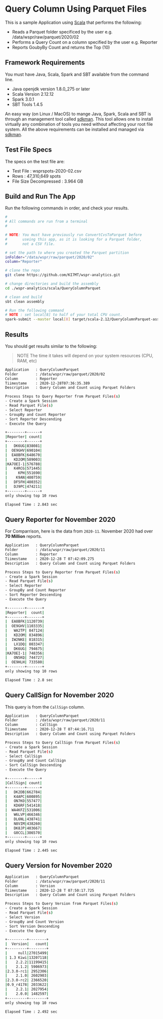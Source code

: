 # Query Column Using Parquet Files

This is a sample Application using [Scala][] that performs the following:

* Reads a Parquet folder specificed by the user e.g. /data/wspr/raw/parquet/2020/02
* Performs a Query Count on a column specified by the user e.g. Reporter
* Reports GoubyBy Count and returns the Top (10) 

## Framework Requirements

You must have Java, Scala, Spark and SBT available from the command line.

- Java openjdk version 1.8.0_275 or later
- Scala Version 2.12.12
- Spark 3.0.1
- SBT Tools 1.4.5

An easy way (on Linux / MacOS) to mange Java, Spark, Scala and SBT is
through an management tool called [sdkman][]. This tool allows
one to install virtually any combination of tools you need without
affecting your root file system. All the above requirements
can be installed and managed via [sdkman][].

## Test File Specs

The specs on the test file are:

- Test File : wsprspots-2020-02.csv
- Rows : 47,310,649 spots
- File Size Decompressed : 3.964 GB

## Build and Run The App

Run the following commands in order, and check your results.

```bash
#
# All commands are run from a terminal
#

# NOTE: You must have previously run ConvertCvsToParquet before
#       useing this app, as it is looking for a Parquet folder,
#       not a CSV file.

# set the path to where you created the Parquet partition
inFolder="/data/wspr/raw/parquet/2020/02"
column="Reporter"

# clone the repo
git clone https://github.com/KI7MT/wspr-analytics.git

# change directories and build the assembly
cd ./wspr-analytics/scala/QueryColumnParquet

# clean and build
sbt clean assembly

# Run the following command
# NOTE : set local[8] to half of your total CPU count. 
spark-submit --master local[8] target/scala-2.12/QueryColumnParquet-assembly-1.0.jar $inFolder $column
```

## Results

You should get results similar to the following:

>NOTE The time it takes will depend on your system resources (CPU, RAM, etc)

```bash
Application   : QueryColumnParquet
Folder        : /data/wspr/raw/parquet/2020/02
Column        : Reporter
Tiimestame    : 2020-12-28T07:36:35.389
Description   : Query Column and Count using Parquet Folders

Process Steps to Query Reporter from Parquet Files(s)
- Create a Spark Session
- Read Parquet File(s)
- Select Reporter
- GroupBy and Count Reporter
- Sort Reporter Descending
- Execute the Query

+--------+------+
|Reporter| count|
+--------+------+
|   DK6UG|838081|
|  OE9GHV|690104|
|  EA8BFK|648670|
|   KD2OM|589003|
|KA7OEI-1|576788|
|   K4RCG|571445|
|     KPH|551690|
|    K9AN|480759|
|   DF5FH|480352|
|   DJ9PC|474211|
+--------+------+
only showing top 10 rows

Elapsed Time : 2.843 sec
```
## Query Reporter for November 2020

For Comparrison, here is the data from `2020-11`. November 2020 had over **70 Million** reports.

```bash
Application   : QueryColumnParquet
Folder        : /data/wspr/raw/parquet/2020/11
Column        : Reporter
Tiimestame    : 2020-12-28 T 07:42:09.275
Description   : Query Column and Count using Parquet Folders

Process Steps to Query Reporter from Parquet Files(s)
- Create a Spark Session
- Read Parquet File(s)
- Select Reporter
- GroupBy and Count Reporter
- Sort Reporter Descending
- Execute the Query

+--------+-------+
|Reporter|  count|
+--------+-------+
|  EA8BFK|1120739|
|  OE9GHV|1103335|
|   WA2TP| 847124|
|   KD2OM| 834896|
|  IW2NKE| 818315|
|   LX1DQ| 803347|
|   DK6UG| 794675|
|KA7OEI-1| 748356|
|   ON5KQ| 744727|
|  OE9HLH| 733580|
+--------+-------+
only showing top 10 rows

Elapsed Time : 2.8 sec

```

## Query CallSign for November 2020

This query is from the `CallSign` column.

```bash
Application   : QueryColumnParquet
Folder        : /data/wspr/raw/parquet/2020/11
Column        : CallSign
Tiimestame    : 2020-12-28 T 07:44:16.711
Description   : Query Column and Count using Parquet Folders

Process Steps to Query CallSign from Parquet Files(s)
- Create a Spark Session
- Read Parquet File(s)
- Select CallSign
- GroupBy and Count CallSign
- Sort CallSign Descending
- Execute the Query

+--------+------+
|CallSign| count|
+--------+------+
|   DK2DB|662784|
|   K4APC|600895|
|   ON7KO|557477|
|   KD6RF|541418|
|  WA4KFZ|531006|
|   W6LVP|466346|
|   DL6NL|438741|
|   N8VIM|438260|
|   DK8JP|403667|
|   G0CCL|386570|
+--------+------+
only showing top 10 rows

Elapsed Time : 2.445 sec

```
## Query Version for November 2020

```bash
Application   : QueryColumnParquet
Folder        : /data/wspr/raw/parquet/2020/11
Column        : Version
Tiimestame    : 2020-12-28 T 07:50:17.725
Description   : Query Column and Count using Parquet Folders

Process Steps to Query Version from Parquet Files(s)
- Create a Spark Session
- Read Parquet File(s)
- Select Version
- GroupBy and Count Version
- Sort Version Descending
- Execute the Query

+---------+--------+
|  Version|   count|
+---------+--------+
|     null|27015499|
| 1.3 Kiwi|13207118|
|    2.2.2|11199415|
|    2.1.2| 5906973|
|2.3.0-rc1| 2952306|
|    2.1.0| 2602903|
|2.3.0-rc2| 2366520|
|0.9_r4178| 2033622|
|    2.2.1| 2027954|
|    2.0.0| 1482597|
+---------+--------+
only showing top 10 rows

Elapsed Time : 2.492 sec

```


[wpsrspots-2020-02.csv.zip]: http://wsprnet.org/archive/wsprspots-2020-02.csv.zip
[sdkman]: https://sdkman.io/
[Spark SQL]: https://spark.apache.org/docs/latest/sql-programming-guide.html
[Scala]: https://scala-lang.org/